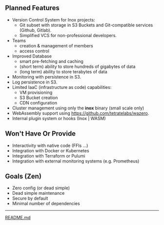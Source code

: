 ## Planned Features

- Version Control System for Inox projects:
    - Git subset with storage in S3 Buckets and Git-compatible services (Github, Gitlab).
    - Simplified VCS for non-professional developers.
- Teams
    - creation & management of members
    - access control
- Improved Database
    - smart pre-fetching and caching
    - (short term) ability to store hundreds of gigabytes of data
    - (long term)  ability to store terabytes of data 
- Monitoring with persistence in S3.
- Log persistence in S3.
- Limited IaaC (infrastructure as code) capabilities:
    - VM provisioning
    - S3 Bucket creation
    - CDN configuration
- Cluster management using only the **inox** binary (small scale only)
- WebAssembly support using https://github.com/tetratelabs/wazero.
- Internal plugin system or hooks (Inox | WASM)

## Won't Have Or Provide 

- Interactivity with native code (FFIs ...)
- Integration with Docker or Kubernetes
- Integration with Terraform or Pulumi
- Integration with external monitoring systems (e.g. Prometheus)

## Goals (Zen)

- Zero config (or dead simple)
- Dead simple maintenance
- Secure by default
- Minimal number of dependencies

___

[README.md](./README.md)